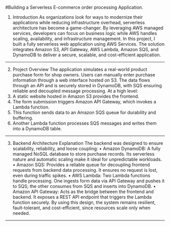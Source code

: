  #Building a Serverless E-commerce order processing Application.
 
1. Introduction
As organizations look for ways to modernize their applications while reducing infrastructure overhead, serverless architecture has become a game-changer. By leveraging AWS managed services, developers can focus on business logic while AWS handles scaling, availability, and infrastructure management.
In this project, I built a fully serverless web application using AWS Services. The solution integrates Amazon S3, API Gateway, AWS Lambda, Amazon SQS, and DynamoDB to deliver a secure, scalable, and cost-efficient application.
________________________________________
2. Project Overview
The application simulates a real-world product purchase form for shop owners. Users can manually enter purchase information through a web interface hosted on S3. The data flows through an API and is securely stored in DynamoDB, with SQS ensuring reliable and decoupled message processing.
At a high level:
1.	A static website hosted in Amazon S3 provides the frontend.
2.	The form submission triggers Amazon API Gateway, which invokes a Lambda function.
3.	This function sends data to an Amazon SQS queue for durability and buffering.
4.	Another Lambda function processes SQS messages and writes them into a DynamoDB table.
________________________________________
3. Backend Architecture Explanation
The backend was designed to ensure scalability, reliability, and loose coupling:
•	Amazon DynamoDB: A fully managed NoSQL database to store purchase records. Its serverless nature and automatic scaling make it ideal for unpredictable workloads.
•	Amazon SQS: Provides a reliable queue for decoupling frontend requests from backend data processing. It ensures no request is lost, even during traffic spikes.
•	AWS Lambda: Two Lambda functions handle processing. One ingests form data via API Gateway and pushes it to SQS; the other consumes from SQS and inserts into DynamoDB.
•	Amazon API Gateway: Acts as the bridge between the frontend and backend. It exposes a REST API endpoint that triggers the Lambda function securely.
By using this design, the system remains resilient, fault-tolerant, and cost-efficient, since resources scale only when needed.
 
________________________________________
